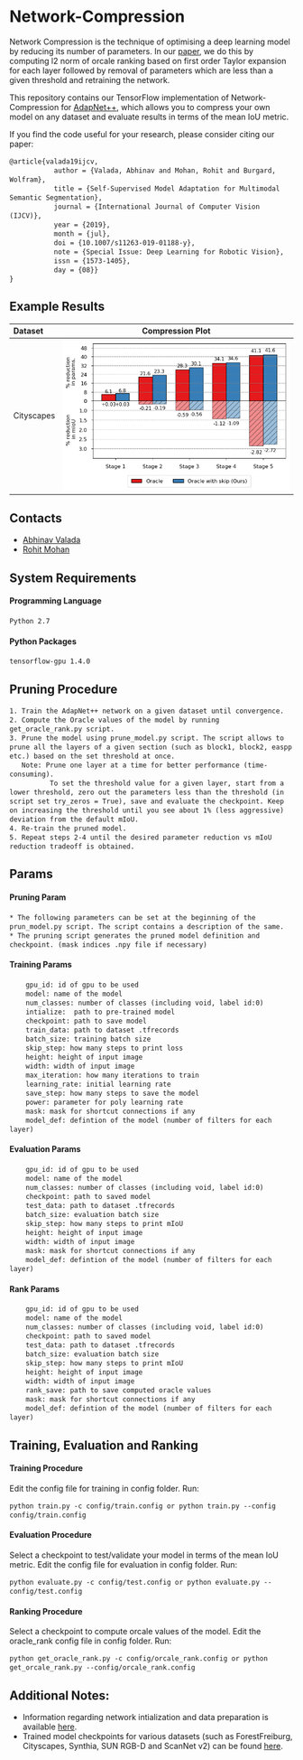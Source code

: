 # Network-Compression

Network Compression is the technique of optimising a deep learning model by reducing its number of parameters. In our [paper](https://arxiv.org/pdf/1808.03833.pdf), we do this by computing l2 norm of orcale ranking based on first order Taylor expansion for each layer followed by removal of parameters which are less than a given threshold and retraining the network.   

This repository contains our TensorFlow implementation of Network-Compression for [AdapNet++](https://github.com/DeepSceneSeg/AdapNet-pp), which allows you to compress your own model on any dataset and evaluate results in terms of the mean IoU metric. 

If you find the code useful for your research, please consider citing our paper:
```
@article{valada19ijcv,
           author = {Valada, Abhinav and Mohan, Rohit and Burgard, Wolfram},
           title = {Self-Supervised Model Adaptation for Multimodal Semantic Segmentation},
           journal = {International Journal of Computer Vision (IJCV)},
           year = {2019},
           month = {jul},
           doi = {10.1007/s11263-019-01188-y},
           note = {Special Issue: Deep Learning for Robotic Vision},
           issn = {1573-1405},
           day = {08}}
}
```
## Example Results

| Dataset       | Compression Plot    |
| :--- | ------------- | 
| Cityscapes    |<img src="images/compression.png" width=700>

## Contacts
* [Abhinav Valada](http://www2.informatik.uni-freiburg.de/~valada/)
* [Rohit Mohan](https://github.com/mohan1914)

## System Requirements

#### Programming Language
```
Python 2.7
```

#### Python Packages
```
tensorflow-gpu 1.4.0
```
## Pruning Procedure
    1. Train the AdapNet++ network on a given dataset until convergence.
    2. Compute the Oracle values of the model by running get_oracle_rank.py script.
    3. Prune the model using prune_model.py script. The script allows to prune all the layers of a given section (such as block1, block2, easpp etc.) based on the set threshold at once. 
       Note: Prune one layer at a time for better performance (time-consuming).
              To set the threshold value for a given layer, start from a lower threshold, zero out the parameters less than the threshold (in script set try_zeros = True), save and evaluate the checkpoint. Keep on increasing the threshold until you see about 1% (less aggressive) deviation from the default mIoU.
    4. Re-train the pruned model. 
    5. Repeat steps 2-4 until the desired parameter reduction vs mIoU reduction tradeoff is obtained.

## Params

#### Pruning Param
    * The following parameters can be set at the beginning of the prun_model.py script. The script contains a description of the same.
    * The pruning script generates the pruned model definition and checkpoint. (mask indices .npy file if necessary)  

#### Training Params
```
    gpu_id: id of gpu to be used
    model: name of the model
    num_classes: number of classes (including void, label id:0)
    intialize:  path to pre-trained model
    checkpoint: path to save model
    train_data: path to dataset .tfrecords
    batch_size: training batch size
    skip_step: how many steps to print loss 
    height: height of input image
    width: width of input image
    max_iteration: how many iterations to train
    learning_rate: initial learning rate
    save_step: how many steps to save the model
    power: parameter for poly learning rate
    mask: mask for shortcut connections if any
    model_def: defintion of the model (number of filters for each layer) 
```

#### Evaluation Params
```
    gpu_id: id of gpu to be used
    model: name of the model
    num_classes: number of classes (including void, label id:0)
    checkpoint: path to saved model
    test_data: path to dataset .tfrecords
    batch_size: evaluation batch size
    skip_step: how many steps to print mIoU
    height: height of input image
    width: width of input image
    mask: mask for shortcut connections if any
    model_def: defintion of the model (number of filters for each layer) 
```
#### Rank Params
```
    gpu_id: id of gpu to be used
    model: name of the model
    num_classes: number of classes (including void, label id:0)
    checkpoint: path to saved model
    test_data: path to dataset .tfrecords
    batch_size: evaluation batch size
    skip_step: how many steps to print mIoU
    height: height of input image
    width: width of input image
    rank_save: path to save computed oracle values
    mask: mask for shortcut connections if any
    model_def: defintion of the model (number of filters for each layer) 
```
## Training, Evaluation and Ranking

#### Training Procedure
Edit the config file for training in config folder.
Run:
```
python train.py -c config/train.config or python train.py --config config/train.config
```

#### Evaluation Procedure

Select a checkpoint to test/validate your model in terms of the mean IoU metric.
Edit the config file for evaluation in config folder. Run:
```
python evaluate.py -c config/test.config or python evaluate.py --config/test.config
```

#### Ranking Procedure

Select a checkpoint to compute orcale values of the model.
Edit the oracle_rank config file in config folder. Run:
```
python get_oracle_rank.py -c config/orcale_rank.config or python get_orcale_rank.py --config/orcale_rank.config
```


## Additional Notes:
   * Information regarding network intialization and data preparation is available [here](https://github.com/DeepSceneSeg/AdapNet-pp/blob/master/README.md).
   * Trained model checkpoints for various datasets (such as ForestFreiburg, Cityscapes, Synthia, SUN RGB-D and ScanNet v2) can be found [here](https://github.com/DeepSceneSeg/AdapNet-pp/blob/master/README.md).
